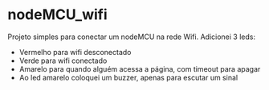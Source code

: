 # nodeMCU_wifi

Projeto simples para conectar um nodeMCU na rede Wifi.
Adicionei 3 leds:
- Vermelho para wifi desconectado
- Verde para wifi conectado
- Amarelo para quando alguém acessa a página, com timeout para apagar
- Ao led amarelo coloquei um buzzer, apenas para escutar um sinal
